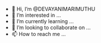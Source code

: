 - 👋 Hi, I’m @DEVAYANIMARIMUTHU
- 👀 I’m interested in ...
- 🌱 I’m currently learning ...
- 💞️ I’m looking to collaborate on ...
- 📫 How to reach me ...

<!---
DEVAYANIMARIMUTHU/DEVAYANIMARIMUTHU is a ✨ special ✨ repository because its `README.md` (this file) appears on your GitHub profile.
You can click the Preview link to take a look at your changes.
--->
